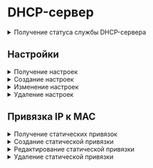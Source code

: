 # DHCP-сервер

<details>
<summary>Получение статуса службы DHCP-сервера</summary>

```
GET /dhcp_server/status
```

**Ответ на успешный запрос:**

```
[
  {
    "name": "string",
    "status": "active" | "activating" | "deactivating" | "failed" | "inactive" | "reloading",
    "msg": ["string"]
  }
]
```

* `name` - название службы;
* `status` - текущее состояние службы;
* `msg` - список строк, подробно описывающих состояние службы;

</details>

## Настройки

<details>
<summary>Получение настроек</summary>

```
GET /dhcp_server/settings
```

**Пример ответа на успешный запрос:**

```
[
  {
        "enabled": boolean,
        "interface": "string",
        "relay": {
            "external_servers": [
                "string"
            ]
        },
        "server": null,
        "id": "string"
    },
  {
        "enabled": boolean,
        "interface": "string",
        "relay": null,
        "server": {
            "dns": ["string"],
            "domain": "string",
            "gateway": "string",
            "lease_time": int,
            "options": [
                {
                    "comment": "string",
                    "enabled": boolean,
                    "forced": boolean,
                    "option": "string"
                }
            ],
            "ranges": [ "string" ],
            "routes": [ {
                    "destination": "string",
                    "gateway": "string"
                } ],
            "tftp_filename": "string",
            "tftp_server": "string",
            "wins": [ "string" ],
            "wpad_enabled": boolean
        },
        "id": "string"
    },
    ...
]
```

* `id` - идентификатор настройки;
* `enabled` - включена или выключена настройка;
* `interface` - интерфейс Ideco NGFW;
* `relay` - режим работы (если активен `server`, должен быть `null`);
  * `external_servers` - IP-адрес внешнего DHCP-сервера;
* `server` - режим работы (если активен `relay`, должен быть `null`)
  * `dns` - поля DNS-1 и DNS-2 в веб-интерфейсе. Если не задано значение в поле DNS-1 или DNS-2, то DNS-сервером для всех сетевых устройств локальной сети будет являться Ideco NGFW;
  * `domain` - DNS-суффикс;
  * `gateway` - шлюз для направления трафика по умолчанию. Если поле не заполнено, шлюзом будет выступать IP-адрес выбранного интерфейса;
  * `lease_time` - время аренды (в минутах);
  * `options` - опции dnsmasq:
    - `comment` - комментарий (может быть пустым);
    - `enabled` - включена или отключена опция;
    - `forced` - принудительная отправка опции клиенту;
    - `option` - значение опции;
  * `ranges` - диапазон IP-адресов для выдачи;
  * `routes` - статические маршруты:
    - `destination` - хост;
    - `gateway` - шлюз;
  * `tftp_filename` - имя файла для загрузки по TFTP;
  * `tftp_server` - IP-адрес TFTP-сервера для настройки загрузки образа по сети;
  * `wins` - IP-адрес WINS-сервера;
  * `wpad_enabled` - включение протокола автоматической настройки прокси. Для работы WPAD необходимо разрешить прямые подключения к прокси.

</details>

<details>
<summary>Создание настроек</summary>

```
POST /dhcp_server/settings
```

**Json-тело запроса для режима сервера:**

```
{
      "enabled": boolean,
      "interface": "string",
      "relay": null,
      "server": {
          "dns": ["string"],
          "domain": "string",
          "gateway": "string",
          "lease_time": int,
          "options": [
              {
                  "comment": "string",
                  "enabled": boolean,
                  "forced": boolean,
                  "option": "string"
              }
          ],
          "ranges": [ "string" ],
          "routes": [ {
                  "destination": "string",
                  "gateway": "string"
              } ],
          "tftp_filename": "string",
          "tftp_server": "string",
          "wins": [ "string" ],
          "wpad_enabled": boolean
      }
  }
```

**Json-тело запроса для режима релея:**

```
{
      "enabled": boolean,
      "interface": "string",
      "relay": {
          "external_servers": [
              "string"
          ]
      },
      "server": null
  }
```

**Ответ на успешный запрос:**

```
{
  "id": "string",
}
```

</details>

<details>
<summary>Изменение настроек</summary>

```
PATCH /dhcp_server/settings/<id настройки>
```

**Json-тело запроса - все или некоторые поля для создания настроек, например:**

```
{
      "relay": {
          "external_servers": [
              "string"
          ]
      }
  }
```

Ответ: Статус 200

</details>

<details>
<summary>Удаление настроек</summary>

```
DELETE /dhcp_server/settings/<id настройки>
```

Ответ: 200 ОК

</details>

## Привязка IP к MAC

<details>
<summary>Получение статических привязок</summary>

```
GET /dhcp_server/static_leases
```

**Пример ответа на успешный запрос:**

```
[
    {
        "comment": "",
        "enabled": true,
        "ip_address": "192.168.0.40",
        "mac": "50:46:5d:6e:8c:20",
        "id": "3e4827dd-5e0c-4932-98b1-fa2d9826b0ce"
    },
    ...
]
```

</details>

<details>
<summary>Создание статической привязки</summary>

```
POST /dhcp_server/static_leases
```

**Json-тело запроса:**

```
{
    "comment": "string",
    "enabled": boolean,
    "ip_address": "string",
    "mac": "string"
  }
```

Будьте внимательны при согласовании настроек клиентских устройств и DHCP-сервера на Ideco NGFW. Некоторые устройства предоставляют MAC-адрес с разделенными с помощью дефиса октетами (01-02-03-04-05-06). В настройках Ideco NGFW октеты MAC-адреса разделяются только двоеточиями (01:02:03:04:05:06).

**Ответ на успешный запрос:**
```
{
  "id": "string"
}
```

</details>

<details>
<summary>Редактирование статической привязки</summary>

```
PATCH /dhcp_server/static_leases/<id статической привязки>
```

**Json-тело запроса (все или некоторые поля):**

```
{
    "comment": "string",
    "enabled": boolean,
    "ip_address": "string",
    "mac": "string"
  }
```

Ответ: 200 ОК

</details>

<details>
<summary>Удаление статической привязки</summary>

```
DELETE /dhcp_server/static_leases/<id статической привязки>
```

Ответ: 200 ОК

</details>